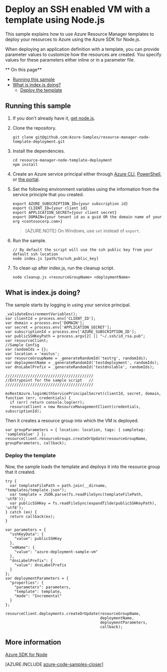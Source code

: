 <properties
   pageTitle="Deploy an SSK enabled VM to Azure using a resource manager template and the Node.js SDK for Azure | Microsoft Azure"
   description="Describes how to use the Node.js SDK for Azure to deploy a resource group using a resource manager template."
   services="azure-resource-manager"
   documentationCenter="nodejs"
   authors="allclark"
   manager="douge"
   editor=""/>

<tags
   ms.service="azure-resource-manager"
   ms.devlang="nodejs"
   ms.topic="article"
   ms.tgt_pltfrm="na"
   ms.workload="na"
   ms.date="08/11/2016"
   ms.author="allclark"/>

# Deploy an SSH enabled VM with a template using Node.js

This sample explains how to use Azure Resource Manager templates to deploy your resources to Azure
using the Azure SDK for Node.js.

When deploying an application definition with a template, you can provide parameter values to customize how the
resources are created. You specify values for these parameters either inline or in a parameter file.

** On this page**

- [Running this sample](#run)
- [What is index.js doing?](#example)
  - [Deploy the template](#deploy)

<a id="run"></a>
## Running this sample

1. If you don't already have it, [get node.js](https://nodejs.org).

2. Clone the repository.

    ```
    git clone git@github.com:Azure-Samples/resource-manager-node-template-deployment.git
    ```

3. Install the dependencies.

    ```
    cd resource-manager-node-template-deployment
    npm install
    ```

4. Create an Azure service principal either through
    [Azure CLI](resource-group-authenticate-service-principal-cli.md),
    [PowerShell](resource-group-authenticate-service-principal.md),
    or [the portal](resource-group-create-service-principal-portal.md).

5. Set the following environment variables using the information from the service principle that you created.

    ```
    export AZURE_SUBSCRIPTION_ID={your subscription id}
    export CLIENT_ID={your client id}
    export APPLICATION_SECRET={your client secret}
    export DOMAIN={your tenant id as a guid OR the domain name of your org <contosocorp.com>}
    ```

    > [AZURE.NOTE] On Windows, use `set` instead of `export`.

6. Run the sample.

    ```
	// By default the script will use the ssh public key from your default ssh location
    node index.js [path/to/ssh_public_key]
    ```

7. To clean up after index.js, run the cleanup script.

    ```
    node cleanup.js <resourceGroupName> <deploymentName>
    ```

<a id="example"></a>
## What is index.js doing?

The sample starts by logging in using your service principal.

```
_validateEnvironmentVariables();
var clientId = process.env['CLIENT_ID'];
var domain = process.env['DOMAIN'];
var secret = process.env['APPLICATION_SECRET'];
var subscriptionId = process.env['AZURE_SUBSCRIPTION_ID'];
var publicSSHKeyPath = process.argv[2] || "~/.ssh/id_rsa.pub";
var resourceClient;
//Sample Config
var randomIds = {};
var location = 'eastus';
var resourceGroupName = _generateRandomId('testrg', randomIds);
var deploymentName = _generateRandomId('testdeployment', randomIds);
var dnsLabelPrefix = _generateRandomId('testdnslable', randomIds);

///////////////////////////////////////
//Entrypoint for the sample script   //
///////////////////////////////////////

msRestAzure.loginWithServicePrincipalSecret(clientId, secret, domain, function (err, credentials) {
  if (err) return console.log(err);
  resourceClient = new ResourceManagementClient(credentials, subscriptionId);
```

Then it creates a resource group into which the VM is deployed.

```
var groupParameters = { location: location, tags: { sampletag: 'sampleValue' } };
resourceClient.resourceGroups.createOrUpdate(resourceGroupName, groupParameters, callback);
```

<a id="deploy"></a>
### Deploy the template

Now, the sample loads the template and deploys it into the resource group that it created.

```
try {
  var templateFilePath = path.join(__dirname, "templates/template.json");
  var template = JSON.parse(fs.readFileSync(templateFilePath, 'utf8'));
  var publicSSHKey = fs.readFileSync(expandTilde(publicSSHKeyPath), 'utf8');
} catch (ex) {
  return callback(ex);
}
  
var parameters = {
  "sshKeyData": {
    "value": publicSSHKey
  },
  "vmName": {
    "value": "azure-deployment-sample-vm"
  },
  "dnsLabelPrefix": {
    "value": dnsLabelPrefix
  }
};
var deploymentParameters = {
  "properties": {
    "parameters": parameters,
    "template": template,
    "mode": "Incremental"
  }
};
  
resourceClient.deployments.createOrUpdate(resourceGroupName, 
                                          deploymentName, 
                                          deploymentParameters, 
                                          callback);
```

## More information

[Azure SDK for Node](https://github.com/Azure/azure-sdk-for-node)

[AZURE.INCLUDE [azure-code-samples-closer](../includes/azure-code-samples-closer.md)]
